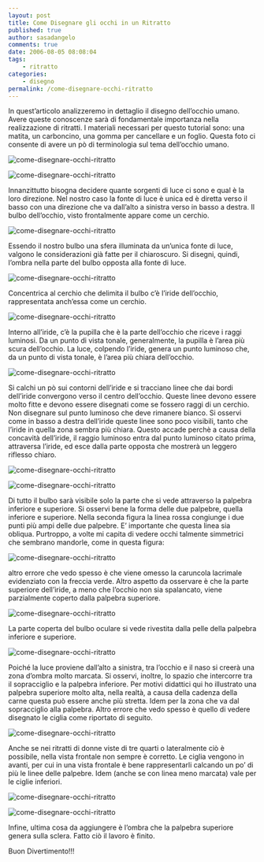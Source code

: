 ```yaml
---
layout: post
title: Come Disegnare gli occhi in un Ritratto
published: true
author: sasadangelo
comments: true
date: 2006-08-05 08:08:04
tags:
    - ritratto
categories:
    - disegno
permalink: /come-disegnare-occhi-ritratto
---
```




  In quest&#8217;articolo analizzeremo in dettaglio il disegno dell&#8217;occhio umano. Avere queste conoscenze sarà di fondamentale importanza nella realizzazione di ritratti. I materiali necessari per questo tutorial sono: una matita, un carboncino, una gomma per cancellare e un foglio. Questa foto ci consente di avere un pò di terminologia sul tema dell&#8217;occhio umano.




![come-disegnare-occhi-ritratto][1]

![come-disegnare-occhi-ritratto][2]


  Innanzittutto bisogna decidere quante sorgenti di luce ci sono e qual è la loro direzione. Nel nostro caso la fonte di luce è unica ed è diretta verso il basso con una direzione che va dall&#8217;alto a sinistra verso in basso a destra. Il bulbo dell&#8217;occhio, visto frontalmente appare come un cerchio.


![come-disegnare-occhi-ritratto][3]


  Essendo il nostro bulbo una sfera illuminata da un&#8217;unica fonte di luce, valgono le considerazioni già fatte per il chiaroscuro. Si disegni, quindi, l&#8217;ombra nella parte del bulbo opposta alla fonte di luce.


![come-disegnare-occhi-ritratto][4]


  Concentrica al cerchio che delimita il bulbo c&#8217;è l&#8217;iride dell&#8217;occhio, rappresentata anch&#8217;essa come un cerchio.


![come-disegnare-occhi-ritratto][5]


  Interno all&#8217;iride, c&#8217;è la pupilla che è la parte dell&#8217;occhio che riceve i raggi luminosi. Da un punto di vista tonale, generalmente, la pupilla è l&#8217;area più scura dell&#8217;occhio. La luce, colpendo l&#8217;iride, genera un punto luminoso che, da un punto di vista tonale, è l&#8217;area più chiara dell&#8217;occhio.


![come-disegnare-occhi-ritratto][6]


  Si calchi un pò sui contorni dell&#8217;iride e si tracciano linee che dai bordi dell&#8217;iride convergono verso il centro dell&#8217;occhio. Queste linee devono essere molto fitte e devono essere disegnati come se fossero raggi di un cerchio. Non disegnare sul punto luminoso che deve rimanere bianco. Si osservi come in basso a destra dell&#8217;iride queste linee sono poco visibili, tanto che l&#8217;iride in quella zona sembra più chiara. Questo accade perchè a causa della concavità dell&#8217;iride, il raggio luminoso entra dal punto luminoso citato prima, attraversa l&#8217;iride, ed esce dalla parte opposta che mostrerà un leggero riflesso chiaro.


![come-disegnare-occhi-ritratto][7]

![come-disegnare-occhi-ritratto][8]


  Di tutto il bulbo sarà visibile solo la parte che si vede attraverso la palpebra inferiore e superiore. Si osservi bene la forma delle due palpebre, quella inferiore e superiore. Nella seconda figura la linea rossa congiunge i due punti più ampi delle due palpebre. E&#8217; importante che questa linea sia obliqua. Purtroppo, a volte mi capita di vedere occhi talmente simmetrici che sembrano mandorle, come in questa figura:


![come-disegnare-occhi-ritratto][9]


  altro errore che vedo spesso è che viene omesso la caruncola lacrimale evidenziato con la freccia verde. Altro aspetto da osservare è che la parte superiore dell&#8217;iride, a meno che l&#8217;occhio non sia spalancato, viene parzialmente coperto dalla palpebra superiore.


![come-disegnare-occhi-ritratto][10]


  La parte coperta del bulbo oculare si vede rivestita dalla pelle della palpebra inferiore e superiore.


![come-disegnare-occhi-ritratto][11]


  Poiché la luce proviene dall&#8217;alto a sinistra, tra l&#8217;occhio e il naso si creerà una zona d&#8217;ombra molto marcata. Si osservi, inoltre, lo spazio che intercorre tra il sopracciglio e la palpebra inferiore. Per motivi didattici qui ho illustrato una palpebra superiore molto alta, nella realtà, a causa della cadenza della carne questa può essere anche più stretta. Idem per la zona che va dal sopracciglio alla palpebra. Altro errore che vedo spesso è quello di vedere disegnato le ciglia come riportato di seguito.


![come-disegnare-occhi-ritratto][12]


  Anche se nei ritratti di donne viste di tre quarti o lateralmente ciò è possibile, nella vista frontale non sempre è corretto. Le ciglia vengono in avanti, per cui in una vista frontale è bene rappresentarli calcando un po&#8217; di più le linee delle palpebre. Idem (anche se con linea meno marcata) vale per le ciglie inferiori.


![come-disegnare-occhi-ritratto][13]

![come-disegnare-occhi-ritratto][14]


  Infine, ultima cosa da aggiungere è l&#8217;ombra che la palpebra superiore genera sulla sclera. Fatto ciò il lavoro è finito.


Buon Divertimento!!!

 [1]: https://www.disegnoepittura.it/wp-content/uploads/come-disegnare-occhi-ritratto.gif "come-disegnare-occhi-ritratto"
 [2]: https://www.disegnoepittura.it/wp-content/uploads/come-disegnare-occhi-ritratto-1.jpg "come-disegnare-occhi-ritratto"
 [3]: https://www.disegnoepittura.it/wp-content/uploads/come-disegnare-occhi-ritratto-2.jpg "come-disegnare-occhi-ritratto"
 [4]: https://www.disegnoepittura.it/wp-content/uploads/come-disegnare-occhi-ritratto-3.jpg "come-disegnare-occhi-ritratto"
 [5]: https://www.disegnoepittura.it/wp-content/uploads/come-disegnare-occhi-ritratto-4.jpg "come-disegnare-occhi-ritratto"
 [6]: https://www.disegnoepittura.it/wp-content/uploads/come-disegnare-occhi-ritratto-5.jpg "come-disegnare-occhi-ritratto"
 [7]: https://www.disegnoepittura.it/wp-content/uploads/come-disegnare-occhi-ritratto-6.jpg "come-disegnare-occhi-ritratto"
 [8]: https://www.disegnoepittura.it/wp-content/uploads/come-disegnare-occhi-ritratto-7.jpg "come-disegnare-occhi-ritratto"
 [9]: https://www.disegnoepittura.it/wp-content/uploads/come-disegnare-occhi-ritratto-8.jpg "come-disegnare-occhi-ritratto"
 [10]: https://www.disegnoepittura.it/wp-content/uploads/come-disegnare-occhi-ritratto-9.jpg "come-disegnare-occhi-ritratto"
 [11]: https://www.disegnoepittura.it/wp-content/uploads/come-disegnare-occhi-ritratto-10.jpg "come-disegnare-occhi-ritratto"
 [12]: https://www.disegnoepittura.it/wp-content/uploads/come-disegnare-occhi-ritratto-11.jpg "come-disegnare-occhi-ritratto"
 [13]: https://www.disegnoepittura.it/wp-content/uploads/come-disegnare-occhi-ritratto-12.jpg "come-disegnare-occhi-ritratto"
 [14]: https://www.disegnoepittura.it/wp-content/uploads/come-disegnare-occhi-ritratto-13.jpg "come-disegnare-occhi-ritratto"